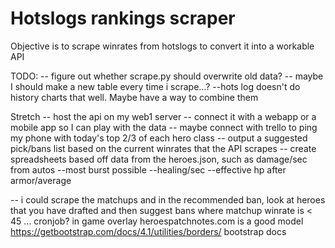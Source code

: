 # Hotslogs rankings scraper

Objective is to scrape winrates from hotslogs to convert it into a workable API

TODO:
-- figure out whether scrape.py should overwrite old data?
-- maybe I should make a new table every time i scrape...? 
--hots log doesn't do history charts that well. Maybe have a way to combine them  

Stretch
-- host the api on my web1 server
-- connect it with a webapp or a mobile app so I can play with the data
-- maybe connect with trello to ping my phone with today's top 2/3 of each hero class
-- output a suggested pick/bans list based on the current winrates that the API scrapes
-- create spreadsheets based off data from the heroes.json, such as damage/sec from autos
    --most burst possible
    --healing/sec
    --effective hp after armor/average

-- i could scrape the matchups and in the recommended ban, look at heroes that you have drafted and then suggest bans where matchup winrate is < 45 ... 
cronjob?
in game overlay
heroespatchnotes.com is a good model
https://getbootstrap.com/docs/4.1/utilities/borders/ bootstrap docs